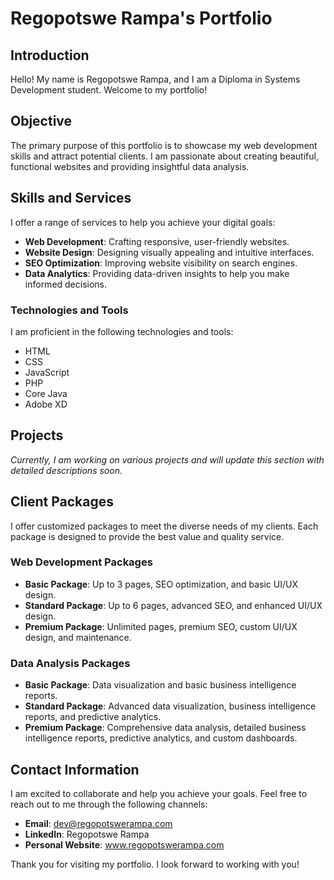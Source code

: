 
# Regopotswe Rampa's Portfolio

## Introduction
Hello! My name is Regopotswe Rampa, and I am a Diploma in Systems Development student. Welcome to my portfolio!

## Objective
The primary purpose of this portfolio is to showcase my web development skills and attract potential clients. I am passionate about creating beautiful, functional websites and providing insightful data analysis.

## Skills and Services
I offer a range of services to help you achieve your digital goals:
- **Web Development**: Crafting responsive, user-friendly websites.
- **Website Design**: Designing visually appealing and intuitive interfaces.
- **SEO Optimization**: Improving website visibility on search engines.
- **Data Analytics**: Providing data-driven insights to help you make informed decisions.

### Technologies and Tools
I am proficient in the following technologies and tools:
- HTML
- CSS
- JavaScript
- PHP
- Core Java
- Adobe XD

## Projects
*Currently, I am working on various projects and will update this section with detailed descriptions soon.*

## Client Packages
I offer customized packages to meet the diverse needs of my clients. Each package is designed to provide the best value and quality service.

### Web Development Packages
- **Basic Package**: Up to 3 pages, SEO optimization, and basic UI/UX design.
- **Standard Package**: Up to 6 pages, advanced SEO, and enhanced UI/UX design.
- **Premium Package**: Unlimited pages, premium SEO, custom UI/UX design, and maintenance.

### Data Analysis Packages
- **Basic Package**: Data visualization and basic business intelligence reports.
- **Standard Package**: Advanced data visualization, business intelligence reports, and predictive analytics.
- **Premium Package**: Comprehensive data analysis, detailed business intelligence reports, predictive analytics, and custom dashboards.

## Contact Information
I am excited to collaborate and help you achieve your goals. Feel free to reach out to me through the following channels:
- **Email**: dev@regopotswerampa.com
- **LinkedIn**: Regopotswe Rampa
- **Personal Website**: www.regopotswerampa.com

Thank you for visiting my portfolio. I look forward to working with you!
